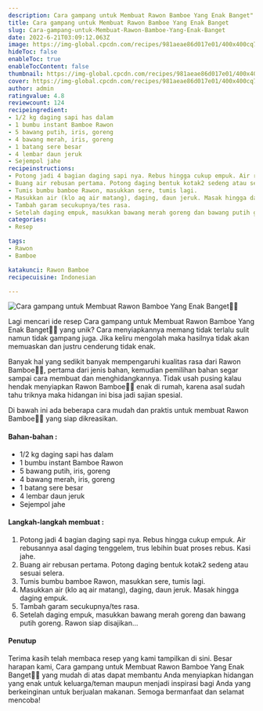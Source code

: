 ```yaml
---
description: Cara gampang untuk Membuat Rawon Bamboe Yang Enak Banget"
title: Cara gampang untuk Membuat Rawon Bamboe Yang Enak Banget
slug: Cara-gampang-untuk-Membuat-Rawon-Bamboe-Yang-Enak-Banget
date: 2022-6-21T03:09:12.063Z
image: https://img-global.cpcdn.com/recipes/981aeae86d017e01/400x400cq70/photo.jpg
hideToc: false
enableToc: true
enableTocContent: false
thumbnail: https://img-global.cpcdn.com/recipes/981aeae86d017e01/400x400cq70/photo.jpg
cover: https://img-global.cpcdn.com/recipes/981aeae86d017e01/400x400cq70/photo.jpg
author: admin
ratingvalue: 4.8
reviewcount: 124
recipeingredient:
- 1/2 kg daging sapi has dalam
- 1 bumbu instant Bamboe Rawon
- 5 bawang putih, iris, goreng
- 4 bawang merah, iris, goreng
- 1 batang sere besar
- 4 lembar daun jeruk
- Sejempol jahe
recipeinstructions:
- Potong jadi 4 bagian daging sapi nya. Rebus hingga cukup empuk. Air rebusannya asal daging tenggelem, trus lebihin buat proses rebus. Kasi jahe.
- Buang air rebusan pertama. Potong daging bentuk kotak2 sedeng atau sesuai selera.
- Tumis bumbu bamboe Rawon, masukkan sere, tumis lagi.
- Masukkan air (klo aq air matang), daging, daun jeruk. Masak hingga daging empuk.
- Tambah garam secukupnya/tes rasa.
- Setelah daging empuk, masukkan bawang merah goreng dan bawang putih goreng. Rawon siap disajikan...
categories:
- Resep

tags:
- Rawon
- Bamboe

katakunci: Rawon Bamboe
recipecuisine: Indonesian

---
```


![Cara gampang untuk Membuat Rawon Bamboe Yang Enak Banget👩‍🍳](https://img-global.cpcdn.com/recipes/981aeae86d017e01/400x400cq70/photo.jpg)

Lagi mencari ide resep Cara gampang untuk Membuat Rawon Bamboe Yang Enak Banget👩‍🍳 yang unik? Cara menyiapkannya memang tidak terlalu sulit namun tidak gampang juga. Jika keliru mengolah maka hasilnya tidak akan memuaskan dan justru cenderung tidak enak.

Banyak hal yang sedikit banyak mempengaruhi kualitas rasa dari Rawon Bamboe👩‍🍳, pertama dari jenis bahan, kemudian pemilihan bahan segar sampai cara membuat dan menghidangkannya. Tidak usah pusing kalau hendak menyiapkan Rawon Bamboe👩‍🍳 enak di rumah, karena asal sudah tahu triknya maka hidangan ini bisa jadi sajian spesial.

Di bawah ini ada beberapa cara mudah dan praktis untuk membuat Rawon Bamboe👩‍🍳 yang siap dikreasikan.

<!--inarticleads1-->

#### Bahan-bahan :

- 1/2 kg daging sapi has dalam
- 1 bumbu instant Bamboe Rawon
- 5 bawang putih, iris, goreng
- 4 bawang merah, iris, goreng
- 1 batang sere besar
- 4 lembar daun jeruk
- Sejempol jahe

<!--inarticleads2-->

#### Langkah-langkah membuat :

1. Potong jadi 4 bagian daging sapi nya. Rebus hingga cukup empuk. Air rebusannya asal daging tenggelem, trus lebihin buat proses rebus. Kasi jahe.
1. Buang air rebusan pertama. Potong daging bentuk kotak2 sedeng atau sesuai selera.
1. Tumis bumbu bamboe Rawon, masukkan sere, tumis lagi.
1. Masukkan air (klo aq air matang), daging, daun jeruk. Masak hingga daging empuk.
1. Tambah garam secukupnya/tes rasa.
1. Setelah daging empuk, masukkan bawang merah goreng dan bawang putih goreng. Rawon siap disajikan...

#### Penutup

Terima kasih telah membaca resep yang kami tampilkan di sini. Besar harapan kami, Cara gampang untuk Membuat Rawon Bamboe Yang Enak Banget👩‍🍳 yang mudah di atas dapat membantu Anda menyiapkan hidangan yang enak untuk keluarga/teman maupun menjadi inspirasi bagi Anda yang berkeinginan untuk berjualan makanan. Semoga bermanfaat dan selamat mencoba!